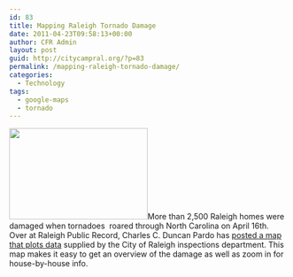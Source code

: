 ```yaml
---
id: 83
title: Mapping Raleigh Tornado Damage
date: 2011-04-23T09:58:13+00:00
author: CFR Admin
layout: post
guid: http://citycampral.org/?p=83
permalink: /mapping-raleigh-tornado-damage/
categories:
  - Technology
tags:
  - google-maps
  - tornado
---
```

[<img class="alignright size-full wp-image-84" title="tornado-map" src="http://citycampral.org/wp-content/uploads/2011/04/tornado-map.jpg" alt="" width="250" height="165" />](http://www.raleighpublicrecord.org/featured/2011/04/22/mapping-raleigh-tornado-damage/)More than 2,500 Raleigh homes were damaged when tornadoes  roared through North Carolina on April 16th. Over at Raleigh Public Record, Charles C. Duncan Pardo has [posted a map that plots data](http://www.raleighpublicrecord.org/featured/2011/04/22/mapping-raleigh-tornado-damage/) supplied by the City of Raleigh inspections department. This map makes it easy to get an overview of the damage as well as zoom in for house-by-house info.